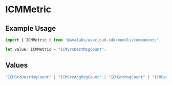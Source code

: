 # ICMMetric

## Example Usage

```typescript
import { ICMMetric } from "@avalabs/avacloud-sdk/models/components";

let value: ICMMetric = "ICMSrcDestMsgCount";
```

## Values

```typescript
"ICMSrcDestMsgCount" | "ICMSrcAggMsgCount" | "ICMSrcMsgCount" | "ICMDestAggMsgCount" | "ICMDestMsgCount" | "ICMNetworkAggMsgCount" | "ICMNetworkMsgCount"
```